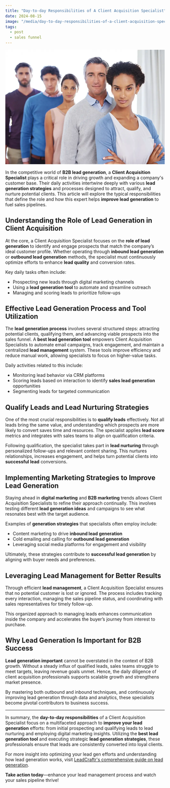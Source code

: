 ```yaml
---
title: "Day-to-day Responsibilities of A Client Acquisition Specialist"
date: 2024-08-15
image: "/media/day-to-day-responsibilities-of-a-client-acquisition-specialist.webp"
tags:
  - post
  - sales funnel
---
```


![Day-to-day Responsibilities of A Client Acquisition Specialist](/media/day-to-day-responsibilities-of-a-client-acquisition-specialist.webp)

In the competitive world of **B2B lead generation**, a **Client Acquisition Specialist** plays a critical role in driving growth and expanding a company's customer base. Their daily activities intertwine deeply with various **lead generation strategies** and processes designed to attract, qualify, and nurture potential clients. This article will explore the typical responsibilities that define the role and how this expert helps **improve lead generation** to fuel sales pipelines.

## Understanding the Role of Lead Generation in Client Acquisition

At the core, a Client Acquisition Specialist focuses on the **role of lead generation** to identify and engage prospects that match the company’s ideal customer profile. Whether operating through **inbound lead generation** or **outbound lead generation** methods, the specialist must continuously optimize efforts to enhance **lead quality** and conversion rates.

Key daily tasks often include:

- Prospecting new leads through digital marketing channels  
- Using a **lead generation tool** to automate and streamline outreach  
- Managing and scoring leads to prioritize follow-ups  

## Effective Lead Generation Process and Tool Utilization

The **lead generation process** involves several structured steps: attracting potential clients, qualifying them, and advancing viable prospects into the sales funnel. A **best lead generation tool** empowers Client Acquisition Specialists to automate email campaigns, track engagement, and maintain a centralized **lead management** system. These tools improve efficiency and reduce manual work, allowing specialists to focus on higher-value tasks.

Daily activities related to this include:

- Monitoring lead behavior via CRM platforms  
- Scoring leads based on interaction to identify **sales lead generation** opportunities  
- Segmenting leads for targeted communication  

## Qualify Leads and Lead Nurturing Strategies

One of the most crucial responsibilities is to **qualify leads** effectively. Not all leads bring the same value, and understanding which prospects are more likely to convert saves time and resources. The specialist applies **lead score** metrics and integrates with sales teams to align on qualification criteria.

Following qualification, the specialist takes part in **lead nurturing** through personalized follow-ups and relevant content sharing. This nurtures relationships, increases engagement, and helps turn potential clients into **successful lead** conversions.

## Implementing Marketing Strategies to Improve Lead Generation

Staying ahead in **digital marketing** and **B2B marketing** trends allows Client Acquisition Specialists to refine their approach continually. This involves testing different **lead generation ideas** and campaigns to see what resonates best with the target audience.

Examples of **generation strategies** that specialists often employ include:

- Content marketing to drive **inbound lead generation**  
- Cold emailing and calling for **outbound lead generation**  
- Leveraging social media platforms for engagement and visibility  

Ultimately, these strategies contribute to **successful lead generation** by aligning with buyer needs and preferences.

## Leveraging Lead Management for Better Results

Through efficient **lead management**, a Client Acquisition Specialist ensures that no potential customer is lost or ignored. The process includes tracking every interaction, managing the sales pipeline status, and coordinating with sales representatives for timely follow-up.

This organized approach to managing leads enhances communication inside the company and accelerates the buyer’s journey from interest to purchase.

## Why Lead Generation Is Important for B2B Success

**Lead generation important** cannot be overstated in the context of B2B growth. Without a steady influx of qualified leads, sales teams struggle to meet targets, leaving revenue goals unmet. Hence, the daily diligence of client acquisition professionals supports scalable growth and strengthens market presence.

By mastering both outbound and inbound techniques, and continuously improving lead generation through data and analytics, these specialists become pivotal contributors to business success.

---

In summary, the **day-to-day responsibilities** of a Client Acquisition Specialist focus on a multifaceted approach to **improve your lead generation** efforts: from initial prospecting and qualifying leads to lead nurturing and employing digital marketing insights. Utilizing the **best lead generation tool** and executing strategic **lead generation strategies**, these professionals ensure that leads are consistently converted into loyal clients.

For more insight into optimizing your lead gen efforts and understanding how lead generation works, visit [LeadCraftr's comprehensive guide on lead generation](https://leadcraftr.com/posts/lead-generation/).

**Take action today**—enhance your lead management process and watch your sales pipeline thrive!
